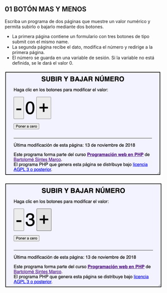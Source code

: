 ## 01 BOTÓN MAS Y MENOS

Escriba un programa de dos páginas que muestre un valor numérico y permita subirlo o bajarlo mediante dos botones.

- La primera página contiene un formulario con tres botones de tipo submit con el mismo name.
- La segunda página recibe el dato, modifica el número y redirige a la primera página.
- El número se guarda en una variable de sesión. Si la variable no está definida, se le dará el valor 0.


![imagen del formulario 1](../img/s2_1.png)

![imagen del formulario 2](../img/s2_2.png)
